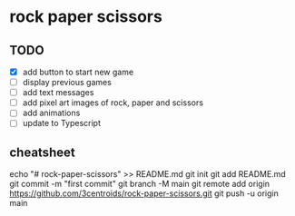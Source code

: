 # rock paper scissors

## TODO
- [x] add button to start new game
- [ ] display previous games
- [ ] add text messages
- [ ] add pixel art images of rock, paper and scissors
- [ ] add animations
- [ ] update to Typescript

## cheatsheet
echo "# rock-paper-scissors" >> README.md
git init
git add README.md
git commit -m "first commit"
git branch -M main
git remote add origin https://github.com/3centroids/rock-paper-scissors.git
git push -u origin main